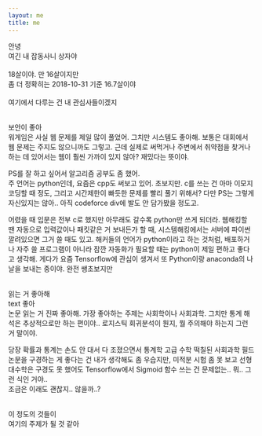 ```yaml
---
layout: me
title: me
---
```


안녕 <br>
여긴 내 잡동사니 상자야 <br><br>
18살이야. 만 16살이지만 <br>
좀 더 정확히는  2018-10-31 기준 16.7살이야 <br><br>
여기에서 다루는 건 내 관심사들이겠지
<br><br>

보안이 좋아<br>
워게임은 사실 웹 문제를 제일 많이 풀었어. 그치만 시스템도 좋아해. 보통은 대회에서 웹 문제는 주지도 않으니까도 그렇고. 근데 실제로 써먹거나 주변에서 취약점을 찾거나 하는 데 있어서는 웹이 훨씬 가까이 있지 않아? 재밌다는 뜻이야.<br>

PS를 잘 하고 싶어서 알고리즘 공부도 좀 했어. <br> 주 언어는 python인데, 요즘은 cpp도 써보고 있어. 초보지만. c를 쓰는 건 아마 이모지 코딩할 때 정도, 그리고 시간제한이 빠듯한 문제를 빨리 풀기 위해서? 다만 PS는 그렇게 자신있지는 않아.. 아직 codeforce div에 발도 안 담가봤을 정도고.

어렸을 때 입문은 전부 c로 했지만 아무래도 갈수록 python만 쓰게 되더라. 웹해킹할 땐 자동으로 입력값이나 패킷같은 거 보내든가 할 때, 시스템해킹에서는 서버에 파이썬 깔려있으면 그거 쓸 때도 있고. 해커들의 언어가 python이라고 하는 것처럼, 배포하거나 자주 쓸 프로그램이 아니라 잠깐 자동화가 필요할 때는 python이 제일 편하고 좋다고 생각해. 게다가 요즘 Tensorflow에 관심이 생겨서 또 Python이랑 anaconda의 나날을 보내는 중이야. 완전 쌩초보지만
<br><br>

읽는 거 좋아해<br>
text 좋아<br>
논문 읽는 거 진짜 좋아해. 가장 좋아하는 주제는 사회학이나 사회과학. 그치만 통계 해석은 추상적으로만 하는 편이야.. 로지스틱 회귀분석이 뭔지, 뭘 주의해야 하는지 그런 거 말이야.

당장 확률과 통계는 손도 안 대서 다 조졌으면서 통계학 고급 수학 떡칠된 사회과학 필드 논문을 구경하는 게 좋다는 건 내가 생각해도 좀 우습지만, 미적분 시험 좀 못 보고 선형대수학은 구경도 못 했어도 Tensorflow에서 Sigmoid 함수 쓰는 건 문제없는.. 뭐.. 그런 식인 거야.. <br>
조금은 이래도 괜찮지.. 않을까..?
<br><br>

이 정도의 것들이<br>
여기의 주제가 될 것 같아
